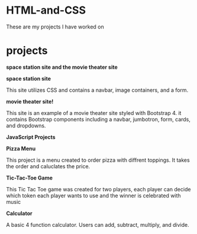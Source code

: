 # HTML-and-CSS

<p>These are my projects I have worked on</p>

# projects

<strong>space station site and the movie theater site</strong>

<strong>space station site</strong>

<p>This site utilizes CSS and contains a navbar, image containers, and a form.</p>

<strong>movie theater site!</strong>

<p>This site is an example of a movie theater site styled with Bootstrap 4. it contains 
Bootstrap components including a navbar, jumbotron, form, cards, and dropdowns.

<strong>JavaScript Projects</strong>

<strong>Pizza Menu</strong>

<p>This project is a menu created to order pizza with diffrent toppings. It takes the order and caluclates the price.</p>

<strong>Tic-Tac-Toe Game</strong>

<p>This Tic Tac Toe game was created for two players, each player can decide which token each player wants to use and the winner is celebrated with music</p>

<strong>Calculator</strong>

<p>A basic 4 function calculator. Users can add, subtract, multiply, and divide.



 
